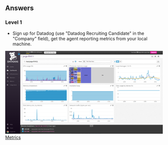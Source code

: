 ## Answers

### Level 1

* Sign up for Datadog (use "Datadog Recruiting Candidate" in the "Company" field), get the agent reporting metrics from your local machine.

![System metrics](./Screenshots/system_metrics.png)
[Metrics](https://app.datadoghq.com/dash/host/45359250?live=true&page=0&is_auto=false&from_ts=1452962740892&to_ts=1452966340892&tile_size=m)